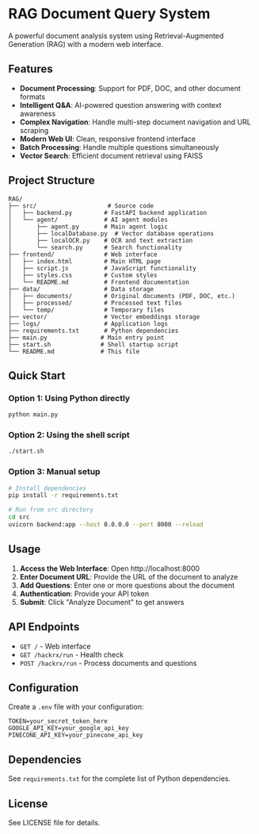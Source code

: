 # RAG Document Query System

A powerful document analysis system using Retrieval-Augmented Generation (RAG) with a modern web interface.

## Features

- **Document Processing**: Support for PDF, DOC, and other document formats
- **Intelligent Q&A**: AI-powered question answering with context awareness
- **Complex Navigation**: Handle multi-step document navigation and URL scraping
- **Modern Web UI**: Clean, responsive frontend interface
- **Batch Processing**: Handle multiple questions simultaneously
- **Vector Search**: Efficient document retrieval using FAISS

## Project Structure

```
RAG/
├── src/                    # Source code
│   ├── backend.py         # FastAPI backend application
│   └── agent/             # AI agent modules
│       ├── agent.py       # Main agent logic
│       ├── localDatabase.py  # Vector database operations
│       ├── localOCR.py    # OCR and text extraction
│       └── search.py      # Search functionality
├── frontend/              # Web interface
│   ├── index.html         # Main HTML page
│   ├── script.js          # JavaScript functionality
│   ├── styles.css         # Custom styles
│   └── README.md          # Frontend documentation
├── data/                  # Data storage
│   ├── documents/         # Original documents (PDF, DOC, etc.)
│   ├── processed/         # Processed text files
│   └── temp/              # Temporary files
├── vector/                # Vector embeddings storage
├── logs/                  # Application logs
├── requirements.txt       # Python dependencies
├── main.py               # Main entry point
├── start.sh              # Shell startup script
└── README.md             # This file
```

## Quick Start

### Option 1: Using Python directly

```bash
python main.py
```

### Option 2: Using the shell script

```bash
./start.sh
```

### Option 3: Manual setup

```bash
# Install dependencies
pip install -r requirements.txt

# Run from src directory
cd src
uvicorn backend:app --host 0.0.0.0 --port 8000 --reload
```

## Usage

1. **Access the Web Interface**: Open http://localhost:8000
2. **Enter Document URL**: Provide the URL of the document to analyze
3. **Add Questions**: Enter one or more questions about the document
4. **Authentication**: Provide your API token
5. **Submit**: Click "Analyze Document" to get answers

## API Endpoints

- `GET /` - Web interface
- `GET /hackrx/run` - Health check
- `POST /hackrx/run` - Process documents and questions

## Configuration

Create a `.env` file with your configuration:

```env
TOKEN=your_secret_token_here
GOOGLE_API_KEY=your_google_api_key
PINECONE_API_KEY=your_pinecone_api_key
```

## Dependencies

See `requirements.txt` for the complete list of Python dependencies.

## License

See LICENSE file for details.
